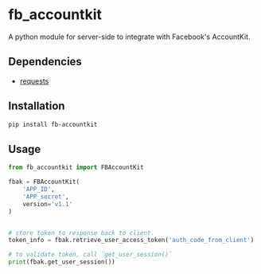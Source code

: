 # fb_accountkit

A python module for server-side to integrate with Facebook's AccountKit.

## Dependencies

- [requests](https://2.python-requests.org/en/master/#)

## Installation

```bash
pip install fb-accountkit
```

## Usage

```python
from fb_accountkit import FBAccountKit

fbak = FBAccountKit(
    'APP_ID',
    'APP_secret',
    version='v1.1'
)


# store token to response back to client.
token_info = fbak.retrieve_user_access_token('auth_code_from_client')

# to validate token, call `get_user_session()`
print(fbak.get_user_session())
```

